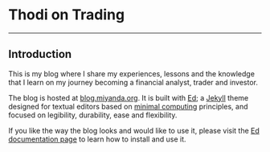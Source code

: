 # Thodi on Trading
---

## Introduction

This is my blog where I share my experiences, lessons and the knowledge that I learn on my journey becoming a financial analyst, trader and investor.

The blog is hosted at [blog.miyanda.org](https://blog/miyanda.org). It is built with [Ed](http://minicomp.github.io/ed/); a [Jekyll](https://jekyllrb.com/) theme designed for textual editors based on [minimal computing](http://go-dh.github.io/mincomp/) principles, and focused on legibility, durability, ease and flexibility.

If you like the way the blog looks and would like to use it, please visit the [Ed documentation page](http://minicomp.github.io/ed/documentation) to learn how to install and use it.

